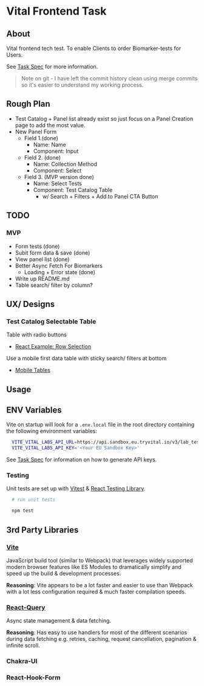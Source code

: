 # Vital Frontend Task

## About

Vital frontend tech test. To enable Clients to order Biomarker-tests for Users.

See [Task Spec](./TASK.md) for more information.

> Note on git - I have left the commit history clean using merge commits so it's easier to understand my working process.

## Rough Plan

- Test Catalog + Panel list already exist so just focus on a Panel Creation page to add the most value.
- New Panel Form
  - Field 1.(done)
    - Name: Name
    - Component: Input
  - Field 2. (done)
    - Name: Collection Method
    - Component: Select
  - Field 3. (MVP version done)
    - Name: Select Tests
    - Component: Test Catalog Table
      - w/ Search + Filters + Add to Panel CTA Button

## TODO

### MVP

- Form tests (done)
- Subit form data & save (done)
- View panel list (done)
- Better Async Fetch For Biomarkers
  - Loading + Error state (done)
- Write up README.md
- Table search/ filter by column?

## UX/ Designs

### Test Catalog Selectable Table

Table with radio buttons

- [React Example: Row Selection](https://tanstack.com/table/v8/docs/examples/react/row-selection)

Use a mobile first data table with sticky search/ filters at bottom

- [Mobile Tables](https://css-tricks.com/responsive-data-tables/)

## Usage

## ENV Variables

Vite on startup will look for a `.env.local` file in the root directory containing the following environment variables:

```bash
  VITE_VITAL_LABS_API_URL=https://api.sandbox.eu.tryvital.io/v3/lab_tests/markers
  VITE_VITAL_LABS_API_KEY='<Your EU Sandbox Key>'
```

See [Task Spec](./TASK.md) for information on how to generate API keys.

### Testing

<!-- TODO More info on libraries -->

Unit tests are set up with [Vitest](https://vitest.dev/) & [React Testing Library](https://testing-library.com/docs/react-testing-library/intro/).

```sh
  # run unit tests

  npm test
```

## 3rd Party Libraries

### [Vite](https://vitejs.dev/)

JavaScript build tool (similar to Webpack) that leverages widely supported modern browser features like ES Modules to dramatically simplify and speed up the build & development processes.

**Reasoning**: Vite appears to be a lot faster and easier to use than Webpack with a lot less configuration required & much faster compilation speeds.

### [React-Query](https://www.npmjs.com/package/@tanstack/react-query)

Async state management & data fetching.

**Reasoning**: Has easy to use handlers for most of the different scenarios during data fetching e.g. retries, caching, request cancellation, pagination & infinite scroll.

### Chakra-UI

<!-- TODO -->

### React-Hook-Form

<!-- TODO -->
